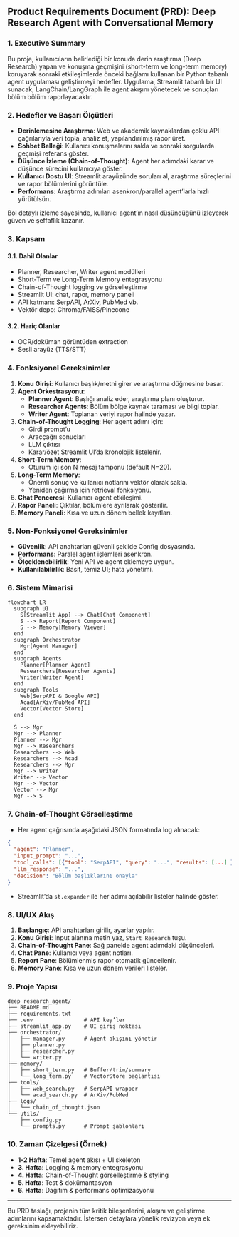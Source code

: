 ## Product Requirements Document (PRD): Deep Research Agent with Conversational Memory

### 1. Executive Summary

Bu proje, kullanıcıların belirlediği bir konuda derin araştırma (Deep Research) yapan ve konuşma geçmişini (short-term ve long-term memory) koruyarak sonraki etkileşimlerde önceki bağlamı kullanan bir Python tabanlı agent uygulaması geliştirmeyi hedefler. Uygulama, Streamlit tabanlı bir UI sunacak, LangChain/LangGraph ile agent akışını yönetecek ve sonuçları bölüm bölüm raporlayacaktır.

### 2. Hedefler ve Başarı Ölçütleri

- **Derinlemesine Araştırma**: Web ve akademik kaynaklardan çoklu API çağrılarıyla veri topla, analiz et, yapılandırılmış rapor üret.
- **Sohbet Belleği**: Kullanıcı konuşmalarını sakla ve sonraki sorgularda geçmişi referans göster.
- **Düşünce İzleme (Chain-of-Thought)**: Agent her adımdaki karar ve düşünce sürecini kullanıcıya göster.
- **Kullanıcı Dostu UI**: Streamlit arayüzünde soruları al, araştırma süreçlerini ve rapor bölümlerini görüntüle.
- **Performans**: Araştırma adımları asenkron/parallel agent’larla hızlı yürütülsün.

Bol detaylı izleme sayesinde, kullanıcı agent’ın nasıl düşündüğünü izleyerek güven ve şeffaflık kazanır.

### 3. Kapsam

#### 3.1. Dahil Olanlar

- Planner, Researcher, Writer agent modülleri
- Short-Term ve Long-Term Memory entegrasyonu
- Chain-of-Thought logging ve görselleştirme
- Streamlit UI: chat, rapor, memory paneli
- API katmanı: SerpAPI, ArXiv, PubMed vb.
- Vektör depo: Chroma/FAISS/Pinecone

#### 3.2. Hariç Olanlar

- OCR/doküman görüntüden extraction
- Sesli arayüz (TTS/STT)

### 4. Fonksiyonel Gereksinimler

1. **Konu Girişi**: Kullanıcı başlık/metni girer ve araştırma düğmesine basar.
2. **Agent Orkestrasyonu**:
   - **Planner Agent**: Başlığı analiz eder, araştırma planı oluşturur.
   - **Researcher Agents**: Bölüm bölge kaynak taraması ve bilgi toplar.
   - **Writer Agent**: Toplanan veriyi rapor halinde yazar.
3. **Chain-of-Thought Logging**: Her agent adımı için:
   - Girdi prompt’u
   - Araççağrı sonuçları
   - LLM çıktısı
   - Karar/özet Streamlit UI’da kronolojik listelenir.
4. **Short-Term Memory**:
   - Oturum içi son N mesaj tamponu (default N=20).
5. **Long-Term Memory**:
   - Önemli sonuç ve kullanıcı notlarını vektör olarak sakla.
   - Yeniden çağırma için retrieval fonksiyonu.
6. **Chat Penceresi**: Kullanıcı-agent etkileşimi.
7. **Rapor Paneli**: Çıktılar, bölümlere ayrılarak gösterilir.
8. **Memory Paneli**: Kısa ve uzun dönem bellek kayıtları.

### 5. Non-Fonksiyonel Gereksinimler

- **Güvenlik**: API anahtarları güvenli şekilde Config dosyasında.
- **Performans**: Paralel agent işlemleri asenkron.
- **Ölçeklenebilirlik**: Yeni API ve agent eklemeye uygun.
- **Kullanılabilirlik**: Basit, temiz UI; hata yönetimi.

### 6. Sistem Mimarisi

```mermaid
flowchart LR
  subgraph UI
    S[Streamlit App] --> Chat[Chat Component]
    S --> Report[Report Component]
    S --> Memory[Memory Viewer]
  end
  subgraph Orchestrator
    Mgr[Agent Manager]
  end
  subgraph Agents
    Planner[Planner Agent]
    Researchers[Researcher Agents]
    Writer[Writer Agent]
  end
  subgraph Tools
    Web[SerpAPI & Google API]
    Acad[ArXiv/PubMed API]
    Vector[Vector Store]
  end

  S --> Mgr
  Mgr --> Planner
  Planner --> Mgr
  Mgr --> Researchers
  Researchers --> Web
  Researchers --> Acad
  Researchers --> Mgr
  Mgr --> Writer
  Writer --> Vector
  Mgr --> Vector
  Vector --> Mgr
  Mgr --> S
```

### 7. Chain-of-Thought Görselleştirme

- Her agent çağrısında aşağıdaki JSON formatında log alınacak:

```json
{
  "agent": "Planner",       
  "input_prompt": "...",
  "tool_calls": [{"tool": "SerpAPI", "query": "...", "results": [...] }],
  "llm_response": "...",
  "decision": "Bölüm başlıklarını onayla"
}
```

- Streamlit’da `st.expander` ile her adımı açılabilir listeler halinde göster.

### 8. UI/UX Akış

1. **Başlangıç**: API anahtarları girilir, ayarlar yapılır.
2. **Konu Girişi**: Input alanına metin yaz, `Start Research` tuşu.
3. **Chain-of-Thought Pane**: Sağ panelde agent adımdaki düşünceleri.
4. **Chat Pane**: Kullanıcı veya agent notları.
5. **Report Pane**: Bölümlenmiş rapor otomatik güncellenir.
6. **Memory Pane**: Kısa ve uzun dönem verileri listeler.

### 9. Proje Yapısı

```
deep_research_agent/
├── README.md
├── requirements.txt
├── .env                # API key’ler
├── streamlit_app.py    # UI giriş noktası
├── orchestrator/
│   ├── manager.py      # Agent akışını yönetir
│   ├── planner.py
│   ├── researcher.py
│   └── writer.py
├── memory/
│   ├── short_term.py   # Buffer/trim/summary
│   └── long_term.py    # VectorStore bağlantısı
├── tools/
│   ├── web_search.py   # SerpAPI wrapper
│   └── acad_search.py  # ArXiv/PubMed
├── logs/
│   └── chain_of_thought.json
└── utils/
    ├── config.py
    └── prompts.py      # Prompt şablonları
```

### 10. Zaman Çizelgesi (Örnek)

- **1-2 Hafta**: Temel agent akışı + UI skeleton
- **3. Hafta**: Logging & memory entegrasyonu
- **4. Hafta**: Chain-of-Thought görselleştirme & styling
- **5. Hafta**: Test & dokümantasyon
- **6. Hafta**: Dağıtım & performans optimizasyonu

---

Bu PRD taslağı, projenin tüm kritik bileşenlerini, akışını ve geliştirme adımlarını kapsamaktadır. İstersen detaylara yönelik revizyon veya ek gereksinim ekleyebiliriz.

